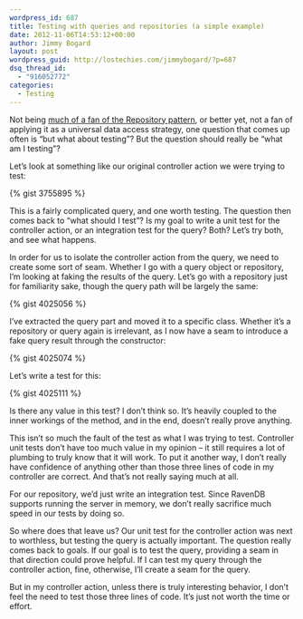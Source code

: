 ```yaml
---
wordpress_id: 687
title: Testing with queries and repositories (a simple example)
date: 2012-11-06T14:53:12+00:00
author: Jimmy Bogard
layout: post
wordpress_guid: http://lostechies.com/jimmybogard/?p=687
dsq_thread_id:
  - "916052772"
categories:
  - Testing
---
```

Not being [much of a fan of the Repository pattern](http://lostechies.com/jimmybogard/2012/10/08/favor-query-objects-over-repositories/), or better yet, not a fan of applying it as a universal data access strategy, one question that comes up often is “but what about testing”? But the question should really be “what am I testing”?

Let’s look at something like our original controller action we were trying to test:

{% gist 3755895 %}

This is a fairly complicated query, and one worth testing. The question then comes back to “what should I test”? Is my goal to write a unit test for the controller action, or an integration test for the query? Both? Let’s try both, and see what happens.

In order for us to isolate the controller action from the query, we need to create some sort of seam. Whether I go with a query object or repository, I’m looking at faking the results of the query. Let’s go with a repository just for familiarity sake, though the query path will be largely the same:

{% gist 4025056 %}

I’ve extracted the query part and moved it to a specific class. Whether it’s a repository or query again is irrelevant, as I now have a seam to introduce a fake query result through the constructor:

{% gist 4025074 %}

Let’s write a test for this:

{% gist 4025111 %}

Is there any value in this test? I don’t think so. It’s heavily coupled to the inner workings of the method, and in the end, doesn’t really prove anything.

This isn’t so much the fault of the test as what I was trying to test. Controller unit tests don’t have too much value in my opinion – it still requires a lot of plumbing to truly know that it will work. To put it another way, I don’t really have confidence of anything other than those three lines of code in my controller are correct. And that’s not really saying much at all.

For our repository, we’d just write an integration test. Since RavenDB supports running the server in memory, we don’t really sacrifice much speed in our tests by doing so.

So where does that leave us? Our unit test for the controller action was next to worthless, but testing the query is actually important. The question really comes back to goals. If our goal is to test the query, providing a seam in that direction could prove helpful. If I can test my query through the controller action, fine, otherwise, I’ll create a seam for the query.

But in my controller action, unless there is truly interesting behavior, I don’t feel the need to test those three lines of code. It’s just not worth the time or effort.